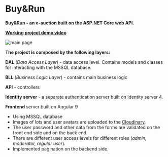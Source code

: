 # Buy&Run
**Buy&Run - an e-auction built on the ASP.NET Core web API.**

**[Working project demo video](https://youtu.be/s5uEG6LZPYQ)**

![main page](https://res.cloudinary.com/dlnyphsj6/image/upload/v1593423466/samples/Screenshot_at_Jun_28_21-31-51_bxv7uc.png)

**The project is composed by the following layers:**

**DAL** (*Data Access Layer*) - data access level. Contains models and classes for interacting with the MSSQL database.

**BLL** (*Business Logic Layer*) - contains main business logic

**API** - controllers

**Identity server** - a separate authentication server built on Identity server 4.

**Frontend** server built on Angular 9

- Using MSSQL database
- Images of lots and user avatars are uploaded to the [Cloudinary](https://cloudinary.com).
- The user password and other data from the forms are validated on the front end side and on the back end.
- There are different user access levels for different roles (*admin, moderator, regular user*).
- Implemented pagination on the backend side.
